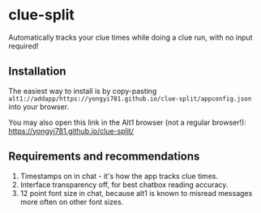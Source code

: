 # clue-split
Automatically tracks your clue times while doing a clue run, with no input required!

## Installation
The easiest way to install is by copy-pasting `alt1://addapp/https://yongyi781.github.io/clue-split/appconfig.json` into your browser.

You may also open this link in the Alt1 browser (not a regular browser!): <https://yongyi781.github.io/clue-split/>

## Requirements and recommendations

1. Timestamps on in chat - it's how the app tracks clue times.
2. Interface transparency off, for best chatbox reading accuracy.
3. 12 point font size in chat, because alt1 is known to misread messages more often on other font sizes.
